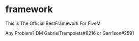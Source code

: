# framework
This is The Official BestFramework For FiveM

Any Problem? DM GabrielTrempolets#6216 or Garr1son#2591

